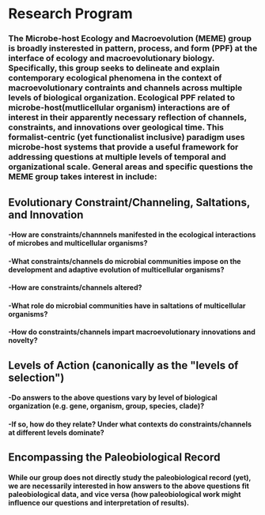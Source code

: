 # Research Program

### The Microbe-host Ecology and Macroevolution (MEME) group is broadly insterested in pattern, process, and form (PPF) at the interface of ecology and macroevolutionary biology. Specifically, this group seeks to delineate and explain contemporary ecological phenomena in the context of macroevolutionary contraints and channels across multiple levels of biological organization. Ecological PPF related to microbe-host(mutlicellular organism) interactions are of interest in their apparently necessary reflection of channels, constraints, and innovations over geological time. This formalist-centric (yet functionalist inclusive) paradigm uses microbe-host systems that provide a useful framework for addressing questions at multiple levels of temporal and organizational scale. General areas and specific questions the MEME group takes interest in include:

## Evolutionary Constraint/Channeling, Saltations, and Innovation

#### -How are constraints/channnels manifested in the ecological interactions of microbes and multicellular organisms?
#### -What constraints/channels do microbial communities impose on the development and adaptive evolution of multicellular organisms? 
#### -How are constraints/channels altered?
#### -What role do microbial communities have in saltations of multicellular organisms?
#### -How do constraints/channels impart macroevolutionary innovations and novelty?

## Levels of Action (canonically as the  "levels of selection")
 
#### -Do answers to the above questions vary by level of biological organization (e.g. gene, organism, group, species, clade)?
#### -If so, how do they relate? Under what contexts do constraints/channels at different levels dominate?

## Encompassing the Paleobiological Record

#### While our group does not directly study the paleobiological record (yet), we are necessarily interested in how answers to the above questions fit paleobiological data, and vice versa (how paleobiological work might influence our questions and interpretation of results).
